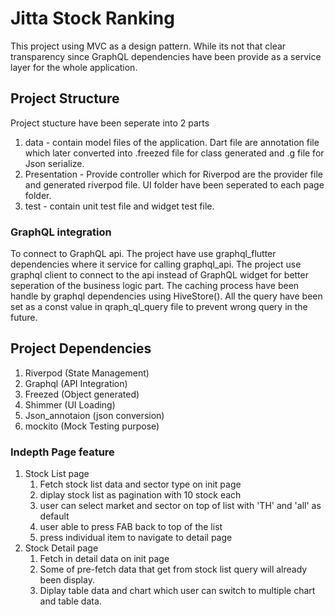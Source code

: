 # Jitta Stock Ranking

This project using MVC as a design pattern. While its not that clear transparency since GraphQL dependencies have been provide as a service layer for the whole application.

## Project Structure
Project stucture have been seperate into 2 parts
1. data - contain model files of the application. Dart file are annotation file which later converted into .freezed file for class generated and .g file for Json serialize.
2. Presentation - Provide controller which for Riverpod are the provider file and generated riverpod file. UI folder have been seperated to each page folder.
3. test - contain unit test file and widget test file.

### GraphQL integration
To connect to GraphQL api. The project have use graphql_flutter dependencies where it service for calling graphql_api.
The project use graphql client to connect to the api instead of GraphQL widget for better seperation of the business logic part.
The caching process have been handle by graphql dependencies using HiveStore().
All the query have been set as a const value in qraph_ql_query file to prevent wrong query in the future.

## Project Dependencies
1. Riverpod (State Management)
2. Graphql (API Integration)
3. Freezed (Object generated)
4. Shimmer (UI Loading)
5. Json_annotaion (json conversion)
6. mockito (Mock Testing purpose)

### Indepth Page feature
1. Stock List page
    1. Fetch stock list data and sector type on init page
   2. diplay stock list as pagination with 10 stock each
   3. user can select market and sector on top of list with 'TH' and 'all' as default
   4. user able to press FAB back to top of the list
   5. press individual item to navigate to detail page
2. Stock Detail page
   1. Fetch in detail data on init page
   2. Some of pre-fetch data that get from stock list query will already been display.
   3. Diplay table data and chart which user can switch to multiple chart and table data.